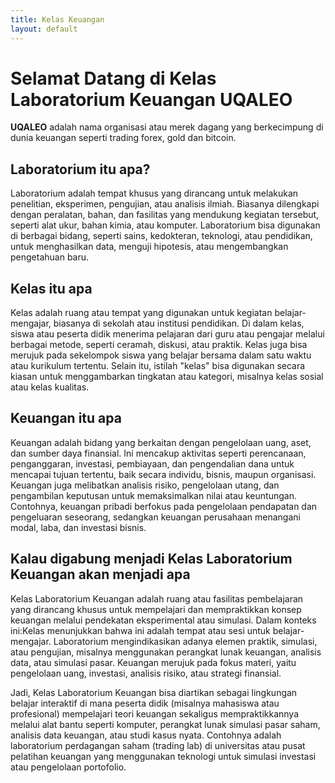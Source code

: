 ```yaml
---
title: Kelas Keuangan
layout: default
---
```


# Selamat Datang di Kelas Laboratorium Keuangan UQALEO

**UQALEO** adalah nama organisasi atau merek dagang yang berkecimpung di dunia keuangan seperti trading forex, gold dan bitcoin.

## Laboratorium itu apa?

Laboratorium adalah tempat khusus yang dirancang untuk melakukan penelitian, eksperimen, pengujian, atau analisis ilmiah. Biasanya dilengkapi dengan peralatan, bahan, dan fasilitas yang mendukung kegiatan tersebut, seperti alat ukur, bahan kimia, atau komputer. Laboratorium bisa digunakan di berbagai bidang, seperti sains, kedokteran, teknologi, atau pendidikan, untuk menghasilkan data, menguji hipotesis, atau mengembangkan pengetahuan baru.

## Kelas itu apa

Kelas adalah ruang atau tempat yang digunakan untuk kegiatan belajar-mengajar, biasanya di sekolah atau institusi pendidikan. Di dalam kelas, siswa atau peserta didik menerima pelajaran dari guru atau pengajar melalui berbagai metode, seperti ceramah, diskusi, atau praktik. Kelas juga bisa merujuk pada sekelompok siswa yang belajar bersama dalam satu waktu atau kurikulum tertentu. Selain itu, istilah "kelas" bisa digunakan secara kiasan untuk menggambarkan tingkatan atau kategori, misalnya kelas sosial atau kelas kualitas.

## Keuangan itu apa

Keuangan adalah bidang yang berkaitan dengan pengelolaan uang, aset, dan sumber daya finansial. Ini mencakup aktivitas seperti perencanaan, penganggaran, investasi, pembiayaan, dan pengendalian dana untuk mencapai tujuan tertentu, baik secara individu, bisnis, maupun organisasi. Keuangan juga melibatkan analisis risiko, pengelolaan utang, dan pengambilan keputusan untuk memaksimalkan nilai atau keuntungan. Contohnya, keuangan pribadi berfokus pada pengelolaan pendapatan dan pengeluaran seseorang, sedangkan keuangan perusahaan menangani modal, laba, dan investasi bisnis.

## Kalau digabung menjadi Kelas Laboratorium Keuangan akan menjadi apa

Kelas Laboratorium Keuangan adalah ruang atau fasilitas pembelajaran yang dirancang khusus untuk mempelajari dan mempraktikkan konsep keuangan melalui pendekatan eksperimental atau simulasi. Dalam konteks ini:Kelas menunjukkan bahwa ini adalah tempat atau sesi untuk belajar-mengajar.
Laboratorium mengindikasikan adanya elemen praktik, simulasi, atau pengujian, misalnya menggunakan perangkat lunak keuangan, analisis data, atau simulasi pasar.
Keuangan merujuk pada fokus materi, yaitu pengelolaan uang, investasi, analisis risiko, atau strategi finansial.

Jadi, Kelas Laboratorium Keuangan bisa diartikan sebagai lingkungan belajar interaktif di mana peserta didik (misalnya mahasiswa atau profesional) mempelajari teori keuangan sekaligus mempraktikkannya melalui alat bantu seperti komputer, perangkat lunak simulasi pasar saham, analisis data keuangan, atau studi kasus nyata. Contohnya adalah laboratorium perdagangan saham (trading lab) di universitas atau pusat pelatihan keuangan yang menggunakan teknologi untuk simulasi investasi atau pengelolaan portofolio.




